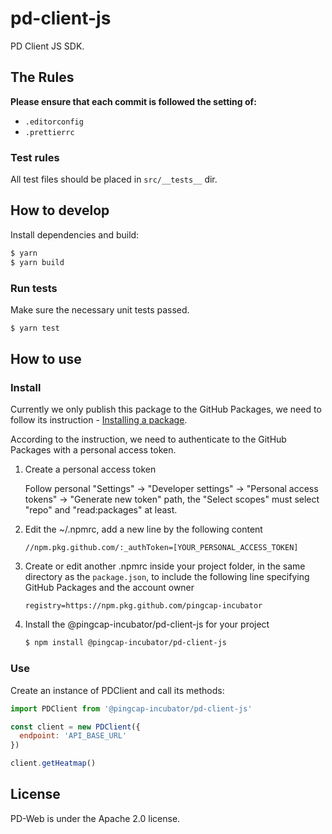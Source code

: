 # pd-client-js

PD Client JS SDK.

## The Rules

**Please ensure that each commit is followed the setting of:**

- `.editorconfig`
- `.prettierrc`

### Test rules

All test files should be placed in `src/__tests__` dir.

## How to develop

Install dependencies and build:

```sh
$ yarn
$ yarn build
```

### Run tests

Make sure the necessary unit tests passed.

```sh
$ yarn test
```

## How to use

### Install

Currently we only publish this package to the GitHub Packages, we need to follow its instruction - [Installing a package](https://help.github.com/en/github/managing-packages-with-github-packages/configuring-npm-for-use-with-github-packages#installing-a-package).

According to the instruction, we need to authenticate to the GitHub Packages with a personal access token.

1. Create a personal access token

   Follow personal "Settings" -> "Developer settings" -> "Personal access tokens" -> "Generate new token" path, the "Select scopes" must select "repo" and "read:packages" at least.

1. Edit the ~/.npmrc, add a new line by the following content

   ```
   //npm.pkg.github.com/:_authToken=[YOUR_PERSONAL_ACCESS_TOKEN]
   ```

1. Create or edit another .npmrc inside your project folder, in the same directory as the `package.json`, to include the following line specifying GitHub Packages and the account owner

   ```
   registry=https://npm.pkg.github.com/pingcap-incubator
   ```

1. Install the @pingcap-incubator/pd-client-js for your project

   ```sh
   $ npm install @pingcap-incubator/pd-client-js
   ```

### Use

Create an instance of PDClient and call its methods:

```js
import PDClient from '@pingcap-incubator/pd-client-js'

const client = new PDClient({
  endpoint: 'API_BASE_URL'
})

client.getHeatmap()
```

## License

PD-Web is under the Apache 2.0 license.
